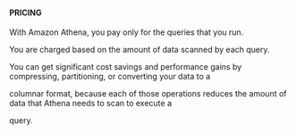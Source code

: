 #### PRICING

With Amazon Athena, you pay only for the queries that you run.

You are charged based on the amount of data scanned by each query.

You can get significant cost savings and performance gains by compressing,
partitioning, or converting your data to a

columnar format, because each of those operations reduces the amount of data
that Athena needs to scan to execute a

query.

